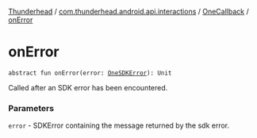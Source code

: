 [Thunderhead](../../index.md) / [com.thunderhead.android.api.interactions](../index.md) / [OneCallback](index.md) / [onError](./on-error.md)

# onError

`abstract fun onError(error: `[`OneSDKError`](../../com.thunderhead.android.api.responsetypes/-one-s-d-k-error/index.md)`): Unit`

Called after an SDK error has been encountered.

### Parameters

`error` - SDKError containing the message returned
by the sdk error.